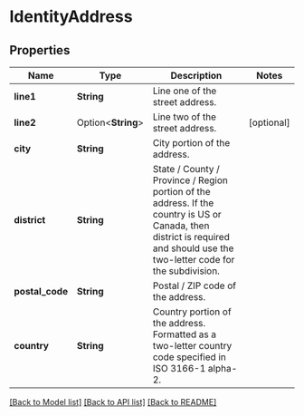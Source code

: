 # IdentityAddress

## Properties

Name | Type | Description | Notes
------------ | ------------- | ------------- | -------------
**line1** | **String** | Line one of the street address. | 
**line2** | Option<**String**> | Line two of the street address. | [optional]
**city** | **String** | City portion of the address. | 
**district** | **String** | State / County / Province / Region portion of the address. If the country is US or Canada, then district is required and should use the two-letter code for the subdivision. | 
**postal_code** | **String** | Postal / ZIP code of the address. | 
**country** | **String** | Country portion of the address. Formatted as a two-letter country code specified in ISO 3166-1 alpha-2. | 

[[Back to Model list]](../README.md#documentation-for-models) [[Back to API list]](../README.md#documentation-for-api-endpoints) [[Back to README]](../README.md)


